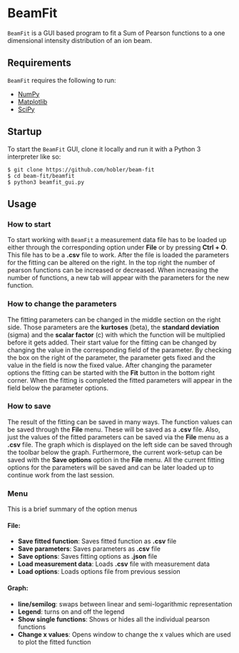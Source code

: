 # BeamFit
`BeamFit` is a GUI based program to fit a Sum of Pearson functions to a one 
dimensional intensity distribution of an ion beam.

## Requirements
`BeamFit` requires the following to run:

* [NumPy](https://numpy.org/)
* [Matplotlib](https://matplotlib.org/)
* [SciPy](https://scipy.org/)

## Startup
To start the `BeamFit` GUI, clone it locally and run it with a Python 3
interpreter like so:

    $ git clone https://github.com/hobler/beam-fit
    $ cd beam-fit/beamfit
    $ python3 beamfit_gui.py

## Usage
### How to start
To start working with `BeamFit` a measurement data file has to be loaded up 
either through the corresponding option under **File** or by pressing **Ctrl + O**.
This file has to be a **.csv** file to work. After the file is loaded the 
parameters for the fitting can be altered on the right. In the top right the 
number of pearson functions can be increased or decreased. When increasing the
number of functions, a new tab will appear with the parameters for the new 
function.
### How to change the parameters
The fitting parameters can be changed in the middle section on the right side.
Those parameters are the **kurtoses** (beta), the **standard deviation** (sigma)
and the **scalar factor** (c) with which the function will be multiplied before
it gets added. Their start value for the fitting can be changed by changing the
value in the corresponding field of the parameter. By checking the box on 
the right of the parameter, the parameter gets fixed and the value in the field
is now the fixed value. After changing the parameter options the fitting can be
started with the **Fit** button in the bottom right corner. When the fitting is
completed the fitted parameters will appear in the field below the parameter 
options.
### How to save
The result of the fitting can be saved in many ways. The function values can be
saved through the **File** menu. These will be saved as a **.csv** file. Also, 
just the values of the fitted parameters can be saved via the **File** menu as a
**.csv** file. The graph which is displayed on the left side can be saved through
the toolbar below the graph. Furthermore, the current work-setup can be saved 
with the **Save options** option in the **File** menu. All the current fitting
options for the parameters will be saved and can be later loaded up to continue
work from the last session.
### Menu
This is a brief summary of the option menus

#### File:
* **Save fitted function**: Saves fitted function as **.csv** file
* **Save parameters**: Saves parameters as **.csv** file
* **Save options**: Saves fitting options as **.json** file
* **Load measurement data**: Loads **.csv** file with measurement data
* **Load options**: Loads options file from previous session

#### Graph:
* **line/semilog**: swaps between linear and semi-logarithmic representation
* **Legend**: turns on and off the legend
* **Show single functions**: Shows or hides all the individual pearson functions
* **Change x values**: Opens window to change the x values which are used to plot the fitted function
